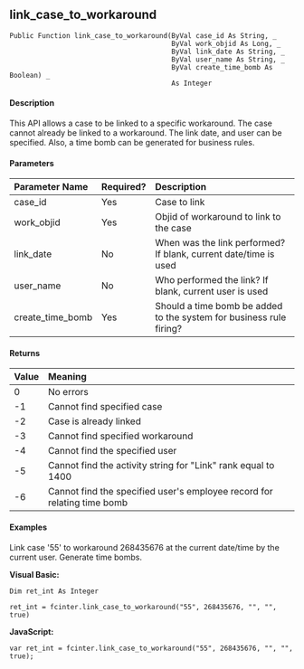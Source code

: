 link_case_to_workaround
-------------------------

```
Public Function link_case_to_workaround(ByVal case_id As String, _
                                        ByVal work_objid As Long, _
                                        ByVal link_date As String, _
                                        ByVal user_name As String, _
                                        ByVal create_time_bomb As Boolean) _
                                        As Integer
```

#### Description

This API allows a case to be linked to a specific workaround. The case cannot already be linked to a workaround. The link date, and user can be specified. Also, a time bomb can be generated for business rules.

#### Parameters

| Parameter Name | Required? | Description |
|:--- |:--- |:--- |
| case_id | Yes | Case to link |
| work_objid | Yes | Objid of workaround to link to the case |
| link_date | No | When was the link performed? If blank, current date/time is used |
| user_name | No | Who performed the link? If blank, current user is used |
| create_time_bomb | Yes | Should a time bomb be added to the system for business rule firing? |

#### Returns

| Value | Meaning |
|:--- |:--- |
| 0 | No errors |
| -1 | Cannot find specified case |
| -2 | Case is already linked |
| -3 | Cannot find specified workaround |
| -4 | Cannot find the specified user |
| -5 | Cannot find the activity string for "Link" rank equal to 1400 |
| -6 | Cannot find the specified user's employee record for relating time bomb |

#### Examples

Link case '55' to workaround 268435676 at the current date/time by the current user. Generate time bombs.

**Visual Basic:**
```
Dim ret_int As Integer

ret_int = fcinter.link_case_to_workaround("55", 268435676, "", "", true)
```

**JavaScript:**
```
var ret_int = fcinter.link_case_to_workaround("55", 268435676, "", "", true);
```